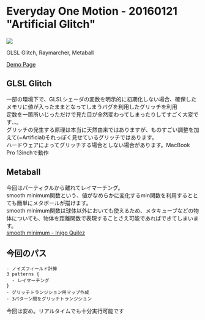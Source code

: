 # Everyday One Motion - 20160121 "Artificial Glitch"

![](20160121.gif)

GLSL Glitch, Raymarcher, Metaball

[Demo Page](http://fms-cat.github.io/eom_20160121/)

## GLSL Glitch

一部の環境下で、GLSLシェーダの変数を明示的に初期化しない場合、確保したメモリに値が入ったままとなってしまうバグを利用したグリッチを利用  
定数を一箇所いじっただけで見た目が全然変わってしまったりしてすごく大変です…。  
グリッチの発生する原理は本当に天然由来ではありますが、ものすごい調整を加えて(=Artificial)それっぽく見せているグリッチではあります。  
ハードウェアによってグリッチする場合としない場合があります。MacBook Pro 13inchで動作  

## Metaball

今回はパーティクルから離れてレイマーチング。  
smooth minimum関数という、値がなめらかに変化するmin関数を利用するととても簡単にメタボールが描けます。  
smooth minimum関数は球体以外においても使えるため、メタキューブなどの物体についても、物体を距離関数で表現することさえ可能であればできてしまいます。  
[smooth minimum - Inigo Quilez](http://iquilezles.org/www/articles/smin/smin.htm)  

## 今回のパス
    - ノイズフィールド計算
    3 patterns {
      - レイマーチング
    }
    - グリッチトランジション用マップ作成
    - 3パターン間をグリッチトランジション

今回は安め。リアルタイムでも十分実行可能です

